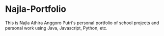 # Najla-Portfolio
This is Najla Athira Anggoro Putri's personal portfolio of school projects and personal work using Java, Javascript, Python, etc. 
